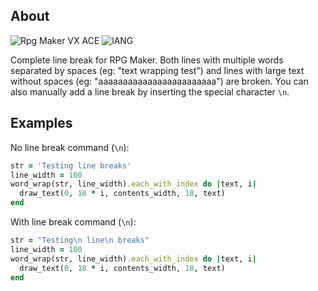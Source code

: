 ## About
![Rpg Maker VX ACE](https://img.shields.io/badge/RPG%20MAKER-VX%20ACE-red?style=for-the-badge&logo=appveyo)
![lANG](https://img.shields.io/badge/LANG-RUBY%20(RGSS)-red?style=for-the-badge&logo=appveyo)

Complete line break for RPG Maker. Both lines with multiple words separated by spaces (eg: "text wrapping test") and lines with large text without spaces (eg: "aaaaaaaaaaaaaaaaaaaaaaaa") are broken. You can also manually add a line break by inserting the special character `\n`.

## Examples
No line break command (`\n`):
```Ruby
str = 'Testing line breaks'
line_width = 100
word_wrap(str, line_width).each_with_index do |text, i|
  draw_text(0, 18 * i, contents_width, 18, text)
end
```
With line break command (`\n`):
```Ruby
str = "Testing\n line\n breaks"
line_width = 100
word_wrap(str, line_width).each_with_index do |text, i|
  draw_text(0, 18 * i, contents_width, 18, text)
end
```

